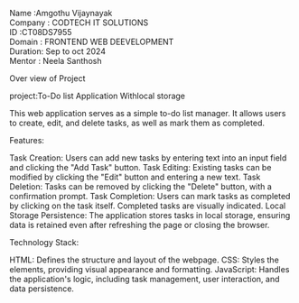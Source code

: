 Name :Amgothu Vijaynayak                                                                              
Company : CODTECH IT SOLUTIONS                                                                    
ID :CT08DS7955                                                                        
Domain : FRONTEND WEB DEEVELOPMENT                                                                    
Duration: Sep to oct 2024                                                                                    
Mentor : Neela Santhosh

Over view of Project                                                                                                  

project:To-Do list Application Withlocal storage

This web application serves as a simple to-do list manager. It allows users to create, edit, and delete tasks, as well as mark them as completed.

Features:

Task Creation: Users can add new tasks by entering text into an input field and clicking the "Add Task" button.
Task Editing: Existing tasks can be modified by clicking the "Edit" button and entering a new text.
Task Deletion: Tasks can be removed by clicking the "Delete" button, with a confirmation prompt.
Task Completion: Users can mark tasks as completed by clicking on the task itself. Completed tasks are visually indicated.
Local Storage Persistence: The application stores tasks in local storage, ensuring data is retained even after refreshing the page or closing the browser.

Technology Stack:

HTML: Defines the structure and layout of the webpage.
CSS: Styles the elements, providing visual appearance and formatting.
JavaScript: Handles the application's logic, including task management, user interaction, and data persistence.
